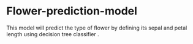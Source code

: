 # Flower-prediction-model
This model will predict the type of flower by defining its sepal and petal length using decision tree classifier .
